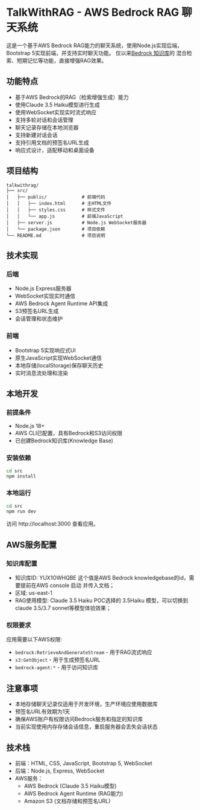 # TalkWithRAG - AWS Bedrock RAG 聊天系统

这是一个基于AWS Bedrock RAG能力的聊天系统，使用Node.js实现后端，Bootstrap 5实现前端，并支持实时聊天功能。
仅以来[Bedrock 知识库](https://aws.amazon.com/cn/bedrock/knowledge-bases/)的 混合检索、短期记忆等功能，直接增强RAG效果。

## 功能特点

- 基于AWS Bedrock的RAG（检索增强生成）能力
- 使用Claude 3.5 Haiku模型进行生成
- 使用WebSocket实现实时流式响应
- 支持多轮对话和会话管理
- 聊天记录存储在本地浏览器
- 支持新建对话会话
- 支持引用文档的预签名URL生成
- 响应式设计，适配移动和桌面设备

## 项目结构

```
talkwithrag/
├── src/
│   ├── public/             # 前端代码
│   │   ├── index.html      # 主HTML文件
│   │   ├── styles.css      # 样式文件
│   │   └── app.js          # 前端JavaScript
│   ├── server.js           # Node.js WebSocket服务器
│   └── package.json        # 项目依赖
└── README.md               # 项目说明
```

## 技术实现

### 后端

- Node.js Express服务器
- WebSocket实现实时通信
- AWS Bedrock Agent Runtime API集成
- S3预签名URL生成
- 会话管理和状态维护

### 前端

- Bootstrap 5实现响应式UI
- 原生JavaScript实现WebSocket通信
- 本地存储(localStorage)保存聊天历史
- 实时消息流处理和渲染

## 本地开发

### 前提条件

- Node.js 18+
- AWS CLI已配置，具有Bedrock和S3访问权限
- 已创建Bedrock知识库(Knowledge Base)

### 安装依赖

```bash
cd src
npm install
```

### 本地运行

```bash
cd src
npm run dev
```

访问 http://localhost:3000 查看应用。

## AWS服务配置

### 知识库配置

- 知识库ID: YUX1OWHQBE 这个值是AWS Bedrock knowledgebase的id，需要提前在AWS console 启动 并传入文档；
- 区域: us-east-1
- RAG使用模型: Claude 3.5 Haiku  POC选择的 3.5Haiku 模型，可以切换到claude 3.5/3.7 sonnet等模型体验效果；

### 权限要求

应用需要以下AWS权限:

- `bedrock:RetrieveAndGenerateStream` - 用于RAG流式响应
- `s3:GetObject` - 用于生成预签名URL
- `bedrock-agent:*` - 用于访问知识库

## 注意事项

- 本地存储聊天记录仅适用于开发环境，生产环境应使用数据库
- 预签名URL有效期为1天
- 确保AWS账户有权限访问Bedrock服务和指定的知识库
- 当前实现使用内存存储会话信息，重启服务器会丢失会话状态

## 技术栈

- 前端：HTML, CSS, JavaScript, Bootstrap 5, WebSocket
- 后端：Node.js, Express, WebSocket
- AWS服务：
  - AWS Bedrock (Claude 3.5 Haiku模型)
  - AWS Bedrock Agent Runtime (RAG能力)
  - Amazon S3 (文档存储和预签名URL)
